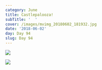 ```yaml
---
category: June
title: Castlepalooza!
subTitle: '  '
cover: /images/mvimg_20180602_181932.jpg
date: '2018-06-02'
day: Day 94
slug: Day 94
---
```

![](/images/mvimg_20180602_181932.jpg)

![](/images/img_20180602_180729.jpg)

